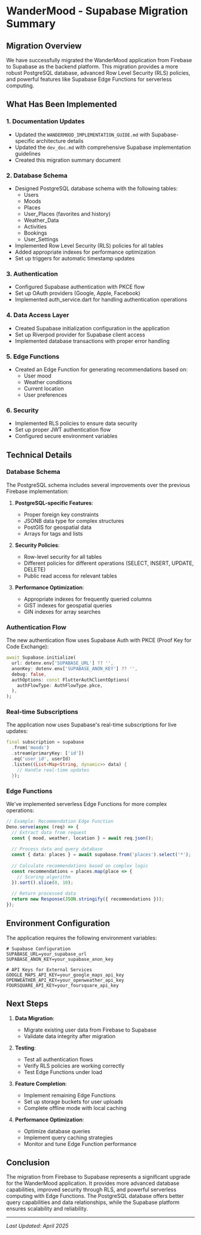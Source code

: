 # WanderMood - Supabase Migration Summary

## Migration Overview

We have successfully migrated the WanderMood application from Firebase to Supabase as the backend platform. This migration provides a more robust PostgreSQL database, advanced Row Level Security (RLS) policies, and powerful features like Supabase Edge Functions for serverless computing.

## What Has Been Implemented

### 1. Documentation Updates
- Updated the `WANDERMOOD_IMPLEMENTATION_GUIDE.md` with Supabase-specific architecture details
- Updated the `dev_doc.md` with comprehensive Supabase implementation guidelines
- Created this migration summary document

### 2. Database Schema
- Designed PostgreSQL database schema with the following tables:
  - Users
  - Moods
  - Places
  - User_Places (favorites and history)
  - Weather_Data
  - Activities
  - Bookings
  - User_Settings
- Implemented Row Level Security (RLS) policies for all tables
- Added appropriate indexes for performance optimization
- Set up triggers for automatic timestamp updates

### 3. Authentication
- Configured Supabase authentication with PKCE flow
- Set up OAuth providers (Google, Apple, Facebook)
- Implemented auth_service.dart for handling authentication operations

### 4. Data Access Layer
- Created Supabase initialization configuration in the application
- Set up Riverpod provider for Supabase client access
- Implemented database transactions with proper error handling

### 5. Edge Functions
- Created an Edge Function for generating recommendations based on:
  - User mood
  - Weather conditions
  - Current location
  - User preferences

### 6. Security
- Implemented RLS policies to ensure data security
- Set up proper JWT authentication flow
- Configured secure environment variables

## Technical Details

### Database Schema

The PostgreSQL schema includes several improvements over the previous Firebase implementation:

1. **PostgreSQL-specific Features**:
   - Proper foreign key constraints
   - JSONB data type for complex structures
   - PostGIS for geospatial data
   - Arrays for tags and lists

2. **Security Policies**:
   - Row-level security for all tables
   - Different policies for different operations (SELECT, INSERT, UPDATE, DELETE)
   - Public read access for relevant tables

3. **Performance Optimization**:
   - Appropriate indexes for frequently queried columns
   - GiST indexes for geospatial queries
   - GIN indexes for array searches

### Authentication Flow

The new authentication flow uses Supabase Auth with PKCE (Proof Key for Code Exchange):

```dart
await Supabase.initialize(
  url: dotenv.env['SUPABASE_URL'] ?? '',
  anonKey: dotenv.env['SUPABASE_ANON_KEY'] ?? '',
  debug: false,
  authOptions: const FlutterAuthClientOptions(
    authFlowType: AuthFlowType.pkce,
  ),
);
```

### Real-time Subscriptions

The application now uses Supabase's real-time subscriptions for live updates:

```dart
final subscription = supabase
  .from('moods')
  .stream(primaryKey: ['id'])
  .eq('user_id', userId)
  .listen((List<Map<String, dynamic>> data) {
    // Handle real-time updates
  });
```

### Edge Functions

We've implemented serverless Edge Functions for more complex operations:

```typescript
// Example: Recommendation Edge Function
Deno.serve(async (req) => {
  // Extract data from request
  const { mood, weather, location } = await req.json();
  
  // Process data and query database
  const { data: places } = await supabase.from('places').select('*');
  
  // Calculate recommendations based on complex logic
  const recommendations = places.map(place => {
    // Scoring algorithm
  }).sort().slice(0, 10);
  
  // Return processed data
  return new Response(JSON.stringify({ recommendations }));
});
```

## Environment Configuration

The application requires the following environment variables:

```
# Supabase Configuration
SUPABASE_URL=your_supabase_url
SUPABASE_ANON_KEY=your_supabase_anon_key

# API Keys for External Services
GOOGLE_MAPS_API_KEY=your_google_maps_api_key
OPENWEATHER_API_KEY=your_openweather_api_key
FOURSQUARE_API_KEY=your_foursquare_api_key
```

## Next Steps

1. **Data Migration**:
   - Migrate existing user data from Firebase to Supabase
   - Validate data integrity after migration

2. **Testing**:
   - Test all authentication flows
   - Verify RLS policies are working correctly
   - Test Edge Functions under load

3. **Feature Completion**:
   - Implement remaining Edge Functions
   - Set up storage buckets for user uploads
   - Complete offline mode with local caching

4. **Performance Optimization**:
   - Optimize database queries
   - Implement query caching strategies
   - Monitor and tune Edge Function performance

## Conclusion

The migration from Firebase to Supabase represents a significant upgrade for the WanderMood application. It provides more advanced database capabilities, improved security through RLS, and powerful serverless computing with Edge Functions. The PostgreSQL database offers better query capabilities and data relationships, while the Supabase platform ensures scalability and reliability.

---

*Last Updated: April 2025* 